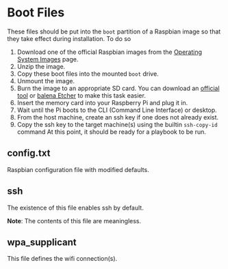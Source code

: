 # Boot Files #
These files should be put into the `boot` partition of a Raspbian image so that they take effect during installation. To do so
1.  Download one of the official Raspbian images from the [Operating System Images](https://www.raspberrypi.org/software/operating-systems/) page.
2.  Unzip the image.
3.  Copy these boot files into the mounted `boot` drive.
4.  Unmount the image.
5.  Burn the image to an appropriate SD card. You can download an [official tool](https://www.raspberrypi.org/software/) or [balena Etcher](https://www.balena.io/etcher/) to make this task easier.
6.  Insert the memory card into your Raspberry Pi and plug it in.
7.  Wait until the Pi boots to the CLI (Command Line Interface) or desktop.
8.  From the host machine, create an ssh key if one does not already exist.
9.  Copy the ssh key to the target machine(s) using the builtin `ssh-copy-id` command
At this point, it should be ready for a playbook to be run.

## config.txt ##
Raspbian configuration file with modified defaults.

## ssh ##
The existence of this file enables ssh by default.

**Note**: The contents of this file are meaningless.

## wpa_supplicant ##
This file defines the wifi connection(s).
